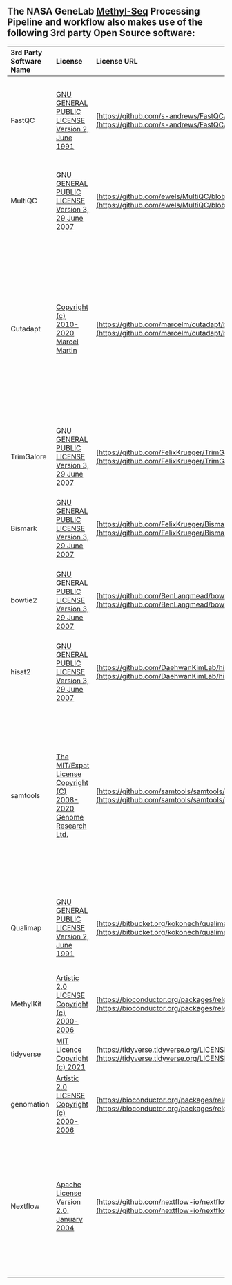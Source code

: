 ## The NASA GeneLab [Methyl-Seq](../Methyl-Seq) Processing Pipeline and workflow also makes use of the following 3rd party Open Source software:

|3rd Party Software Name|License|License URL|Copyright Notice|
|:----------------------|:------|:----------|:----------------------|
|FastQC|[GNU GENERAL PUBLIC LICENSE Version 2, June 1991](Methyl-Seq_3rd_Party_Software_Licenses/FASTQC_LICENSE.pdf)|[https://github.com/s-andrews/FastQC/blob/master/LICENSE](https://github.com/s-andrews/FastQC/blob/master/LICENSE)|Copyright (C) 1989, 1991 Free Software Foundation, Inc., 51 Franklin Street, Fifth Floor, Boston, MA 02110-1301 USA Everyone is permitted to copy and distribute verbatim copies of this license document, but changing it is not allowed.|
|MultiQC|[GNU GENERAL PUBLIC LICENSE Version 3, 29 June 2007](Methyl-Seq_3rd_Party_Software_Licenses/MultiQC_LICENSE.pdf)|[https://github.com/ewels/MultiQC/blob/master/LICENSE](https://github.com/ewels/MultiQC/blob/master/LICENSE)|Copyright (C) 2007 Free Software Foundation, Inc <http://fsf.org/> Everyone is permitted to copy and distribute verbatim copies of this license document, but changing it is not allowed.|
|Cutadapt|[Copyright (c) 2010-2020 Marcel Martin](Methyl-Seq_3rd_Party_Software_Licenses/cutadapt_LICENSE.pdf)|[https://github.com/marcelm/cutadapt/blob/main/LICENSE](https://github.com/marcelm/cutadapt/blob/main/LICENSE)|Copyright (c) 2010-2020 Marcel Martin <marcel.martin@scilifelab.se> Permission is hereby granted, free of charge, to any person obtaining a copy of this software and associated documentation files (the "Software"), to deal in the Software without restriction, including without limitation the rights to use, copy, modify, merge, publish, distribute, sublicense, and/or sell copies of the Software, and to permit persons to whom the Software is furnished to do so, subject to the following conditions:|
|TrimGalore|[GNU GENERAL PUBLIC LICENSE Version 3, 29 June 2007](Methyl-Seq_3rd_Party_Software_Licenses/TrimGalore_LICENSE.pdf)|[https://github.com/FelixKrueger/TrimGalore/blob/master/LICENSE](https://github.com/FelixKrueger/TrimGalore/blob/master/LICENSE)| Copyright (C) 2007 Free Software Foundation, Inc. <http://fsf.org/> Everyone is permitted to copy and distribute verbatim copies of this license document, but changing it is not allowed.|
|Bismark|[GNU GENERAL PUBLIC LICENSE Version 3, 29 June 2007](Methyl-Seq_3rd_Party_Software_Licenses/Bismark_LICENSE.pdf)|[https://github.com/FelixKrueger/Bismark/blob/master/license.txt](https://github.com/FelixKrueger/Bismark/blob/master/license.txt)| Copyright (C) 2007 Free Software Foundation, Inc. <http://fsf.org/> Everyone is permitted to copy and distribute verbatim copies of this license document, but changing it is not allowed.|
|bowtie2|[GNU GENERAL PUBLIC LICENSE Version 3, 29 June 2007](Methyl-Seq_3rd_Party_Software_Licenses/bowtie2_LICENSE.pdf)|[https://github.com/BenLangmead/bowtie2/blob/master/LICENSE](https://github.com/BenLangmead/bowtie2/blob/master/LICENSE)|Copyright (C) 2007 Free Software Foundation, Inc. <http://fsf.org/> Everyone is permitted to copy and distribute verbatim copies of this license document, but changing it is not allowed.|
|hisat2|[GNU GENERAL PUBLIC LICENSE Version 3, 29 June 2007](Methyl-Seq_3rd_Party_Software_Licenses/hisat2_LICENSE.pdf)|[https://github.com/DaehwanKimLab/hisat2/blob/master/LICENSE](https://github.com/DaehwanKimLab/hisat2/blob/master/LICENSE)|Copyright (C) 2007 Free Software Foundation, Inc. <http://fsf.org/> Everyone is permitted to copy and distribute verbatim copies of this license document, but changing it is not allowed.|
|samtools|[The MIT/Expat License Copyright (C) 2008-2020 Genome Research Ltd.](Methyl-Seq_3rd_Party_Software_Licenses/samtools_LICENSE.pdf)|[https://github.com/samtools/samtools/blob/develop/LICENSE](https://github.com/samtools/samtools/blob/develop/LICENSE)|Copyright (C) 2008-2021 Genome Research Ltd. Permission is hereby granted, free of charge, to any person obtaining a copy of this software and associated documentation files (the "Software"), to deal in the Software without restriction, including without limitation the rights to use, copy, modify, merge, publish, distribute, sublicense, and/or sell copies of the Software, and to permit persons to whom the Software is furnished to do so, subject to the following conditions:|
|Qualimap|[GNU GENERAL PUBLIC LICENSE Version 2, June 1991](Methyl-Seq_3rd_Party_Software_Licenses/Qualimap_LICENSE.pdf)|[https://bitbucket.org/kokonech/qualimap/src/master/LICENSE](https://bitbucket.org/kokonech/qualimap/src/master/LICENSE)|Copyright (C) 1989, 1991 Free Software Foundation, Inc., 51 Franklin Street, Fifth Floor, Boston, MA 02110-1301 USA Everyone is permitted to copy and distribute verbatim copies of this license document, but changing it is not allowed.|
|MethylKit|[Artistic 2.0 LICENSE Copyright (c) 2000-2006](Methyl-Seq_3rd_Party_Software_Licenses/MethylKit_LICENSE.pdf)|[https://bioconductor.org/packages/release/bioc/html/methylKit.html](https://bioconductor.org/packages/release/bioc/html/methylKit.html)|Copyright (c) 2000-2006, The Perl Foundation. Everyone is permitted to copy and distribute verbatim copies of this license document, but changing it is not allowed.|
|tidyverse|[MIT Licence Copyright (c) 2021](Methyl-Seq_3rd_Party_Software_Licenses/tidyverse_LICENSE.pdf)|[https://tidyverse.tidyverse.org/LICENSE.html](https://tidyverse.tidyverse.org/LICENSE.html)|MIT License Copyright (c) 2021 tidyverse authors|
|genomation|[Artistic 2.0 LICENSE Copyright (c) 2000-2006](Methyl-Seq_3rd_Party_Software_Licenses/MethylKit_LICENSE.pdf)|[https://bioconductor.org/packages/release/bioc/html/genomation.html](https://bioconductor.org/packages/release/bioc/html/genomation.html)|Copyright (c) 2000-2006, The Perl Foundation. Everyone is permitted to copy and distribute verbatim copies of this license document, but changing it is not allowed.|
|Nextflow|[Apache License Version 2.0, January 2004](Methyl-Seq_3rd_Party_Software_Licenses/Nextflow_LICENSE.pdf)|[https://github.com/nextflow-io/nextflow/blob/master/COPYING](https://github.com/nextflow-io/nextflow/blob/master/COPYING)| Grant of Copyright License. Subject to the terms and conditions of this License, each Contributor hereby grants to You a perpetual, worldwide, non-exclusive, no-charge, royalty-free, irrevocable copyright license to reproduce, prepare Derivative Works of, publicly display, publicly perform, sublicense, and distribute the Work and such Derivative Works in Source or Object form.|
